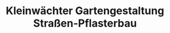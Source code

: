 ---
title: "Kleinwächter Gartengestaltung Straßen-Pflasterbau"
url: /muensingen/kleinwaechter-gartengestaltung-strassen-pflasterbau/
shop: Garten-Center
---